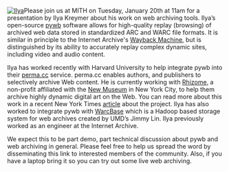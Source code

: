 [![Ilya](	http://mith.umd.edu/wp-content/uploads/2015/01/Ilya.jpg)](../images/2015-01-Ilya.jpg)Please join us at MITH on Tuesday, January 20th at 11am for a presentation by Ilya Kreymer about his work on web archiving tools. Ilya’s open-source [pywb](http://github.com/ikreymer/pywb) software allows for high-quality replay (browsing) of archived web data stored in standardized ARC and WARC file formats. It is similar in principle to the Internet Archive's [Wayback Machine](http://archive.org/web/), but is distinguished by its ability to accurately replay complex dynamic sites, including video and audio content.

Ilya has worked recently with Harvard University to help integrate pywb into their [perma.cc](http://perma.cc/) service. perma.cc enables authors, and publishers to selectively archive Web content. He is currently working with [Rhizome](http://rhizome.org/), a non-profit affiliated with the [New Museum](http://www.newmuseum.org/) in New York City, to help them archive highly dynamic digital art on the Web. You can read more about this work in a recent New York Times [article](http://bits.blogs.nytimes.com/2014/10/19/a-new-tool-to-preserve-moments-on-the-internet/?_r=0) about the project. Ilya has also worked to integrate pywb with [WarcBase](http://github.com/lintool/warcbase) which is a Hadoop based storage system for web archives created by UMD’s Jimmy Lin. Ilya previously worked as an engineer at the Internet Archive.

We expect this to be part demo, part technical discussion about pywb and web archiving in general. Please feel free to help us spread the word by disseminating this link to interested members of the community. Also, if you have a laptop bring it so you can try out some live web archiving.